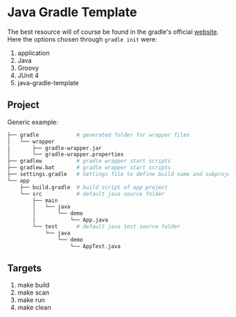 # Java Gradle Template
The best resource will of course be found in the gradle's official [website](https://docs.gradle.org/current/samples/sample_building_java_applications.html). Here the options chosen through `gradle init` were:

1. application
2. Java
3. Groovy
4. JUnit 4
5. java-gradle-template

## Project
Generic example:
```sh
├── gradle            # generated folder for wrapper files
│   └── wrapper
│       ├── gradle-wrapper.jar
│       └── gradle-wrapper.properties
├── gradlew           # gradle wrapper start scripts
├── gradlew.bat       # gradle wrapper start scripts
├── settings.gradle   # Settings file to define build name and subprojects
└── app
    ├── build.gradle  # build script of app project
    └── src           # default java source folder
        ├── main
        │   └── java
        │       └── demo
        │           └── App.java
        └── test      # default java test source folder
            └── java
                └── demo
                    └── AppTest.java

```

## Targets

1. make build
2. make scan
3. make run
4. make clean
